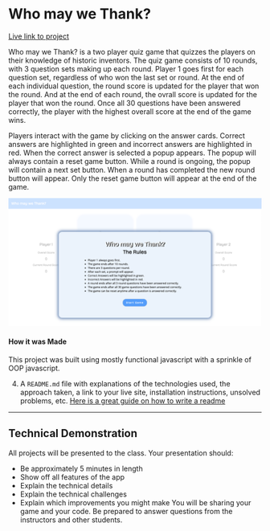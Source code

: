 # Who may we Thank?
[Live link to project](https://engridhernandez.com/whoMayWeThank/)

Who may we Thank? is a two player quiz game that quizzes the players on their knowledge of historic inventors. The quiz game consists of 10 rounds, with 3 question sets making up each round. Player 1 goes first for each question set, regardless of who won the last set or round. At the end of each individual question, the round score is updated for the player that won the round. And at the end of each round, the ovrall score is updated for the player that won the round. Once all 30 questions have been answered correctly, the player with the highest overall score at the end of the game wins.

Players interact with the game by clicking on the answer cards. Correct answers are highlighted in green and incorrect answers are highlighted in red. When the correct answer is selected a popup appears. The popup will always contain a reset game button. While a round is ongoing, the popup will contain a next set button. When a round has completed the new round button will appear. Only the reset game button will appear at the end of the game.

![start screen image](/src/images/readMe/startScreen.png)

#### How it was Made
This project was built using mostly functional javascript with a sprinkle of OOP javascript.
    
4.  A `README.md` file with explanations of the technologies used, the approach taken, a link to your live site, installation instructions, unsolved problems, etc. [Here is a great guide on how to write a readme](https://medium.com/@meakaakka/a-beginners-guide-to-writing-a-kickass-readme-7ac01da88ab3)

* * *

[](#technical-demonstration)Technical Demonstration
------------
All projects will be presented to the class. Your presentation should:
*   Be approximately 5 minutes in length
*   Show off all features of the app
*   Explain the technical details
*   Explain the technical challenges
*   Explain which improvements you might make You will be sharing your game and your code. Be prepared to answer questions from the instructors and other students.